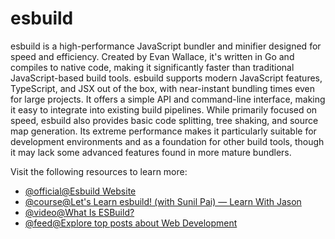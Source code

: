 # esbuild

esbuild is a high-performance JavaScript bundler and minifier designed for speed and efficiency. Created by Evan Wallace, it's written in Go and compiles to native code, making it significantly faster than traditional JavaScript-based build tools. esbuild supports modern JavaScript features, TypeScript, and JSX out of the box, with near-instant bundling times even for large projects. It offers a simple API and command-line interface, making it easy to integrate into existing build pipelines. While primarily focused on speed, esbuild also provides basic code splitting, tree shaking, and source map generation. Its extreme performance makes it particularly suitable for development environments and as a foundation for other build tools, though it may lack some advanced features found in more mature bundlers.

Visit the following resources to learn more:

- [@official@Esbuild Website](https://esbuild.github.io/)
- [@course@Let's Learn esbuild! (with Sunil Pai) — Learn With Jason](https://www.youtube.com/watch?v=KLdF1yu_bmI)
- [@video@What Is ESBuild?](https://www.youtube.com/watch?v=ZY8Vu8cbWF0)
- [@feed@Explore top posts about Web Development](https://app.daily.dev/tags/webdev?ref=roadmapsh)
